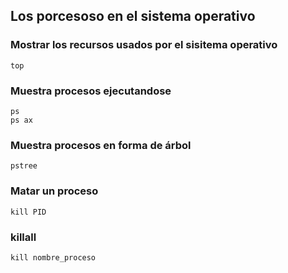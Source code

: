 ## Los porcesoso en el sistema operativo

### Mostrar los recursos usados por el sisitema operativo
    top
### Muestra procesos ejecutandose 
    ps
    ps ax
### Muestra procesos en forma de árbol
    pstree
### Matar un proceso
    kill PID
### killall
    kill nombre_proceso
